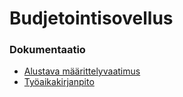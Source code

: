 # Budjetointisovellus

### Dokumentaatio
* [Alustava määrittelyvaatimus](https://github.com/VictoriousGlorious/ot-harjoitustyo/blob/master/Alustavam%C3%A4%C3%A4rittelyvaatimus.md)
* [Työaikakirjanpito](https://github.com/VictoriousGlorious/ot-harjoitustyo/blob/master/Ty%C3%B6aikakirjanpito.md)
